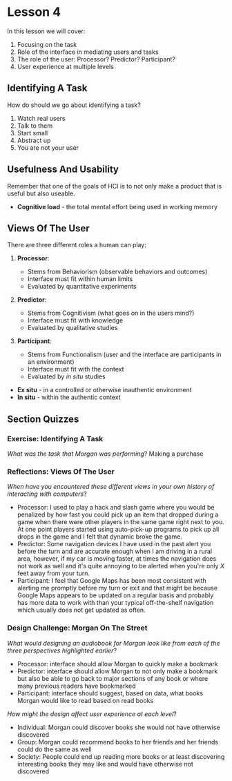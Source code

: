 # Lesson 4

In this lesson we will cover:

1. Focusing on the task
2. Role of the interface in mediating users and tasks
3. The role of the user: Processor? Predictor? Participant?
4. User experience at multiple levels

## Identifying A Task

How do should we go about identifying a task?

1. Watch real users
2. Talk to them
3. Start small
4. Abstract up
5. You are not your user

## Usefulness And Usability

Remember that one of the goals of HCI is to not only make a product that is useful but also useable.

- **Cognitive load** - the total mental effort being used in working memory

## Views Of The User

There are three different roles a human can play:

1. **Processor**:

   - Stems from Behaviorism (observable behaviors and outcomes)
   - Interface must fit within human limits
   - Evaluated by quantitative experiments

2. **Predictor**:

   - Stems from Cognitivism (what goes on in the users mind?)
   - Interface must fit with knowledge
   - Evaluated by qualitative studies

3. **Participant**:

   - Stems from Functionalism (user and the interface are participants in an environment)
   - Interface must fit with the context
   - Evaluated by _in situ_ studies

- **Ex situ** - in a controlled or otherwise inauthentic environment
- **In situ** - within the authentic context

## Section Quizzes

### Exercise: Identifying A Task

_What was the task that Morgan was performing_? Making a purchase

### Reflections: Views Of The User

_When have you encountered these different views in your own history of interacting with computers_?

- Processor: I used to play a hack and slash game where you would be penalized by how fast you could pick up an item that dropped during a game when there were other players in the same game right next to you. At one point players started using auto-pick-up programs to pick up all drops in the game and I felt that dynamic broke the game.
- Predictor: Some navigation devices I have used in the past alert you before the turn and are accurate enough when I am driving in a rural area, however, if my car is moving faster, at times the navigation does not work as well and it's quite annoying to be alerted when you're only _X_ feet away from your turn.
- Participant: I feel that Google Maps has been most consistent with alerting me promptly before my turn or exit and that might be because Google Maps appears to be updated on a regular basis and probably has more data to work with than your typical off-the-shelf navigation which usually does not get updated as often.

### Design Challenge: Morgan On The Street

_What would designing an audiobook for Morgan look like from each of the three perspectives highlighted earlier_?

- Processor: interface should allow Morgan to quickly make a bookmark
- Predictor: interface should allow Morgan to not only make a bookmark but also be able to go back to major sections of any book or where many previous readers have bookmarked
- Participant: interface should suggest, based on data, what books Morgan would like to read based on read books

_How might the design affect user experience at each level_?

- Individual: Morgan could discover books she would not have otherwise discovered
- Group: Morgan could recommend books to her friends and her friends could do the same as well
- Society: People could end up reading more books or at least discovering interesting books they may like and would have otherwise not discovered
